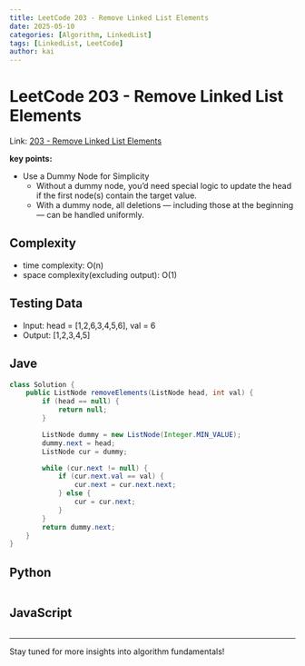 ```yaml
---
title: LeetCode 203 - Remove Linked List Elements
date: 2025-05-10
categories: [Algorithm, LinkedList]
tags: [LinkedList, LeetCode]
author: kai
---
```


# LeetCode 203 - Remove Linked List Elements

Link: [203 - Remove Linked List Elements](https://leetcode.com/problems/remove-linked-list-elements/description/)

**key points:**
- Use a Dummy Node for Simplicity
    - Without a dummy node, you’d need special logic to update the head if the first node(s) contain the target value.
    - With a dummy node, all deletions — including those at the beginning — can be handled uniformly.

## Complexity
- time complexity: O(n)
- space complexity(excluding output): O(1)

## Testing Data
- Input: head = [1,2,6,3,4,5,6], val = 6
- Output: [1,2,3,4,5]


## Jave

```java
class Solution {
    public ListNode removeElements(ListNode head, int val) {
        if (head == null) {
            return null;
        }

        ListNode dummy = new ListNode(Integer.MIN_VALUE);
        dummy.next = head;
        ListNode cur = dummy;

        while (cur.next != null) {
            if (cur.next.val == val) {
                cur.next = cur.next.next;
            } else {
                cur = cur.next;
            }
        }
        return dummy.next;
    }
}
```

## Python

```python

```

## JavaScript

```javascript

```








---

Stay tuned for more insights into algorithm fundamentals!